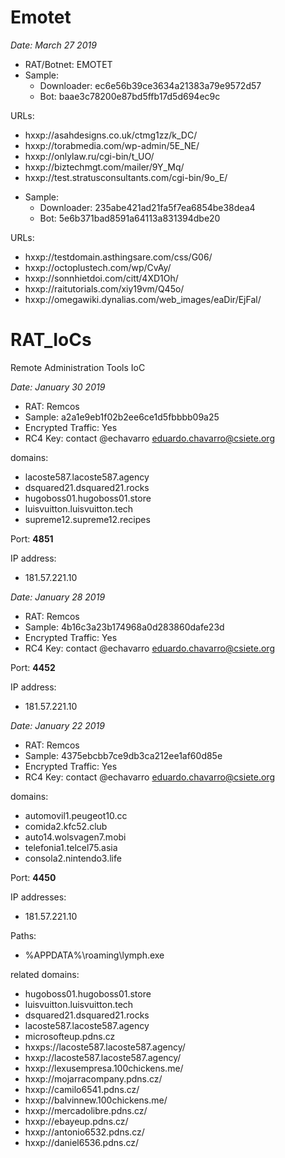 # Emotet
*Date: March 27 2019*
* RAT/Botnet: EMOTET
* Sample: 
  - Downloader: ec6e56b39ce3634a21383a79e9572d57
  - Bot:        baae3c78200e87bd5ffb17d5d694ec9c

URLs:
- hxxp://asahdesigns.co.uk/ctmg1zz/k_DC/
- hxxp://torabmedia.com/wp-admin/5E_NE/
- hxxp://onlylaw.ru/cgi-bin/t_UO/
- hxxp://biztechmgt.com/mailer/9Y_Mq/
- hxxp://test.stratusconsultants.com/cgi-bin/9o_E/

* Sample: 
  - Downloader: 235abe421ad21fa5f7ea6854be38dea4
  - Bot:        5e6b371bad8591a64113a831394dbe20

URLs:
- hxxp://testdomain.asthingsare.com/css/G06/
- hxxp://octoplustech.com/wp/CvAy/
- hxxp://sonnhietdoi.com/citt/4XD1Oh/
- hxxp://raitutorials.com/xiy19vm/Q45o/
- hxxp://omegawiki.dynalias.com/web_images/eaDir/EjFal/


# RAT_IoCs
Remote Administration Tools IoC

*Date: January 30 2019*
* RAT: Remcos
* Sample: a2a1e9eb1f02b2ee6ce1d5fbbbb09a25
* Encrypted Traffic: Yes
* RC4 Key: contact @echavarro eduardo.chavarro@csiete.org

domains:
- lacoste587.lacoste587.agency
- dsquared21.dsquared21.rocks
- hugoboss01.hugoboss01.store
- luisvuitton.luisvuitton.tech
- supreme12.supreme12.recipes

Port: **4851**

IP address:
- 181.57.221.10


*Date: January 28 2019*
* RAT: Remcos
* Sample: 4b16c3a23b174968a0d283860dafe23d
* Encrypted Traffic: Yes
* RC4 Key: contact @echavarro eduardo.chavarro@csiete.org

Port: **4452**

IP address:
- 181.57.221.10


*Date: January 22 2019* 
* RAT: Remcos
* Sample: 4375ebcbb7ce9db3ca212ee1af60d85e
* Encrypted Traffic: Yes
* RC4 Key: contact @echavarro eduardo.chavarro@csiete.org

domains:
- automovil1.peugeot10.cc
- comida2.kfc52.club
- auto14.wolsvagen7.mobi
- telefonia1.telcel75.asia
- consola2.nintendo3.life

Port: **4450**

IP addresses:
- 181.57.221.10

Paths:

- %APPDATA%\roaming\lymph.exe

related domains:

- hugoboss01.hugoboss01.store
- luisvuitton.luisvuitton.tech
- dsquared21.dsquared21.rocks
- lacoste587.lacoste587.agency
- microsofteup.pdns.cz
- hxxps://lacoste587.lacoste587.agency/
- hxxp://lacoste587.lacoste587.agency/
- hxxp://lexusempresa.100chickens.me/
- hxxp://mojarracompany.pdns.cz/
- hxxp://camilo6541.pdns.cz/
- hxxp://balvinnew.100chickens.me/
- hxxp://mercadolibre.pdns.cz/
- hxxp://ebayeup.pdns.cz/
- hxxp://antonio6532.pdns.cz/
- hxxp://daniel6536.pdns.cz/
